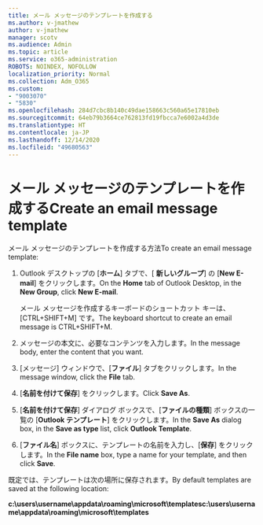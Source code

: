 ```yaml
---
title: メール メッセージのテンプレートを作成する
ms.author: v-jmathew
author: v-jmathew
manager: scotv
ms.audience: Admin
ms.topic: article
ms.service: o365-administration
ROBOTS: NOINDEX, NOFOLLOW
localization_priority: Normal
ms.collection: Adm_O365
ms.custom:
- "9003070"
- "5830"
ms.openlocfilehash: 284d7cbc8b140c49dae158663c560a65e17810eb
ms.sourcegitcommit: 64eb79b3664ce762813fd19fbcca7e6002a4d3de
ms.translationtype: HT
ms.contentlocale: ja-JP
ms.lasthandoff: 12/14/2020
ms.locfileid: "49680563"
---
```

# <a name="create-an-email-message-template"></a><span data-ttu-id="79797-102">メール メッセージのテンプレートを作成する</span><span class="sxs-lookup"><span data-stu-id="79797-102">Create an email message template</span></span>

<span data-ttu-id="79797-103">メール メッセージのテンプレートを作成する方法</span><span class="sxs-lookup"><span data-stu-id="79797-103">To create an email message template:</span></span>

1. <span data-ttu-id="79797-104">Outlook デスクトップの [**ホーム**] タブで、[ **新しいグループ**] の [**New E-mail**] をクリックします。</span><span class="sxs-lookup"><span data-stu-id="79797-104">On the **Home** tab of Outlook Desktop, in the **New Group**, click **New E-mail**.</span></span>

    <span data-ttu-id="79797-105">メール メッセージを作成するキーボードのショートカット キーは、 [CTRL+SHIFT+M] です。</span><span class="sxs-lookup"><span data-stu-id="79797-105">The keyboard shortcut to create an email message is CTRL+SHIFT+M.</span></span>

2. <span data-ttu-id="79797-106">メッセージの本文に、必要なコンテンツを入力します。</span><span class="sxs-lookup"><span data-stu-id="79797-106">In the message body, enter the content that you want.</span></span>
3. <span data-ttu-id="79797-107">[メッセージ] ウィンドウで、[**ファイル**] タブをクリックします。</span><span class="sxs-lookup"><span data-stu-id="79797-107">In the message window, click the **File** tab.</span></span>
4. <span data-ttu-id="79797-108">[**名前を付けて保存**] をクリックします。</span><span class="sxs-lookup"><span data-stu-id="79797-108">Click **Save As**.</span></span>
5. <span data-ttu-id="79797-109">[**名前を付けて保存**] ダイアログ ボックスで、[**ファイルの種類**] ボックスの一覧の [**Outlook テンプレート**] をクリックします。</span><span class="sxs-lookup"><span data-stu-id="79797-109">In the **Save As** dialog box, in the **Save as type** list, click **Outlook Template**.</span></span>
6. <span data-ttu-id="79797-110">[**ファイル名**] ボックスに、テンプレートの名前を入力し、[**保存**] をクリックします。</span><span class="sxs-lookup"><span data-stu-id="79797-110">In the **File name** box, type a name for your template, and then click **Save**.</span></span>

<span data-ttu-id="79797-111">既定では、テンプレートは次の場所に保存されます。</span><span class="sxs-lookup"><span data-stu-id="79797-111">By default templates are saved at the following location:</span></span>

<span data-ttu-id="79797-112">**c:\users\username\appdata\roaming\microsoft\templates**</span><span class="sxs-lookup"><span data-stu-id="79797-112">**c:\users\username\appdata\roaming\microsoft\templates**</span></span>
